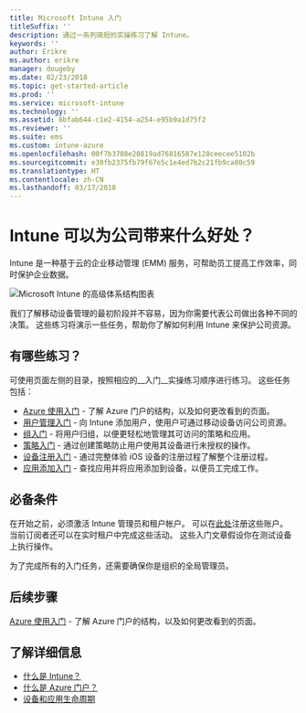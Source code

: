 ```yaml
---
title: Microsoft Intune 入门
titleSuffix: ''
description: 通过一系列简短的实操练习了解 Intune。
keywords: ''
author: Erikre
ms.author: erikre
manager: dougeby
ms.date: 02/23/2018
ms.topic: get-started-article
ms.prod: ''
ms.service: microsoft-intune
ms.technology: ''
ms.assetid: 6bfab644-c1e2-4154-a254-e95b9a1d75f2
ms.reviewer: ''
ms.suite: ems
ms.custom: intune-azure
ms.openlocfilehash: 00f7b3708e20819ad76816587e128ceecee5102b
ms.sourcegitcommit: e30fb2375fb79f67e5c1e4ed7b2c21fb9ca80c59
ms.translationtype: HT
ms.contentlocale: zh-CN
ms.lasthandoff: 03/17/2018
---
```

# <a name="what-can-intune-do-for-my-company"></a>Intune 可以为公司带来什么好处？

Intune 是一种基于云的企业移动管理 (EMM) 服务，可帮助员工提高工作效率，同时保护企业数据。

![Microsoft Intune 的高级体系结构图表](/intune/media/intunearchitecture.svg)

我们了解移动设备管理的最初阶段并不容易，因为你需要代表公司做出各种不同的决策。 这些练习将演示一些任务，帮助你了解如何利用 Intune 来保护公司资源。

## <a name="what-are-the-exercises"></a>有哪些练习？

可使用页面左侧的目录，按照相应的__入门__实操练习顺序进行练习。 这些任务包括：

* [Azure 使用入门](get-started-azure.md) - 了解 Azure 门户的结构，以及如何更改看到的页面。
* [用户管理入门](get-started-users.md) - 向 Intune 添加用户，使用户可通过移动设备访问公司资源。
* [组入门](get-started-groups.md) - 将用户归组，以便更轻松地管理其可访问的策略和应用。
* [策略入门](get-started-policies.md) - 通过创建策略防止用户使用其设备进行未授权的操作。
* [设备注册入门](get-started-enroll.md) - 通过完整体验 iOS 设备的注册过程了解整个注册过程。
* [应用添加入门](get-started-apps.md) - 查找应用并将应用添加到设备，以便员工完成工作。

## <a name="prerequisites"></a>必备条件

在开始之前，必须激活 Intune 管理员和租户帐户。 可以在[此处](https://portal.office.com/Signup/Signup.aspx?OfferId=40BE278A-DFD1-470a-9EF7-9F2596EA7FF9&dl=INTUNE_A&ali=1#0%20)注册这些账户。 当前订阅者还可以在实时租户中完成这些活动。 这些入门文章假设你在测试设备上执行操作。

为了完成所有的入门任务，还需要确保你是组织的全局管理员。

## <a name="next-steps"></a>后续步骤

[Azure 使用入门](get-started-azure.md) - 了解 Azure 门户的结构，以及如何更改看到的页面。

## <a name="learn-more"></a>了解详细信息

* [什么是 Intune？](introduction-intune.md)
* [什么是 Azure 门户？](what-is-intune.md)
* [设备和应用生命周期](introduction-device-app-lifecycles.md)
